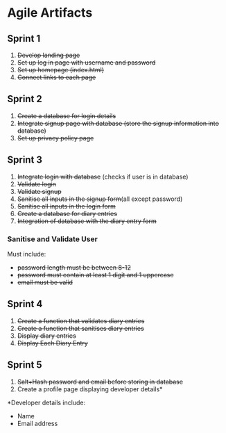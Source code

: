# Agile Artifacts

## Sprint 1

1. ~~Develop landing page~~
2. ~~Set up log in page with username and password~~
3. ~~Set up homepage (index.html)~~
4. ~~Connect links to each page~~

## Sprint 2

1. ~~Create a database for login details~~
2. ~~Integrate signup page with database (store the signup information into database)~~
3. ~~Set up privacy policy page~~

## Sprint 3

1. ~~Integrate login with database~~ (checks if user is in database)
2. ~~Validate login~~
3. ~~Validate signup~~
4. ~~Sanitise all inputs in the signup form~~(all except password)
5. ~~Sanitise all inputs in the login form~~
6. ~~Create a database for diary entries~~
7. ~~Integration of database with the diary entry form~~

### Sanitise and Validate User

Must include:

- ~~password length must be between 8-12~~
- ~~password must contain at least 1 digit and 1 uppercase~~
- ~~email must be valid~~

## Sprint 4

1. ~~Create a function that validates diary entries~~
2. ~~Create a function that sanitises diary entries~~
3. ~~Display diary entries~~
4. ~~Display Each Diary Entry~~

## Sprint 5

1. ~~Salt+Hash password and email before storing in database~~
2. Create a profile page displaying developer details\*

\*Developer details include:

- Name
- Email address
